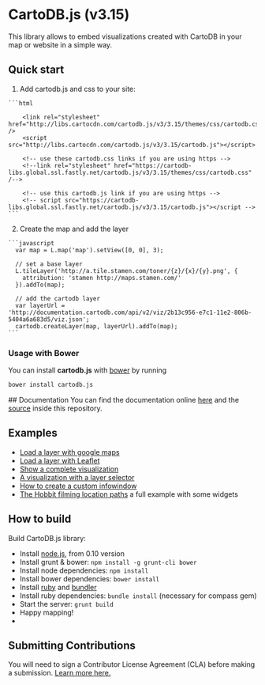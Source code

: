 CartoDB.js (v3.15)
===========

This library allows to embed visualizations created with CartoDB in your map or website in a simple way.


## Quick start

  1. Add cartodb.js and css to your site:

    ```html

        <link rel="stylesheet" href="http://libs.cartocdn.com/cartodb.js/v3/3.15/themes/css/cartodb.css" />
        <script src="http://libs.cartocdn.com/cartodb.js/v3/3.15/cartodb.js"></script>

        <!-- use these cartodb.css links if you are using https -->
        <!--link rel="stylesheet" href="https://cartodb-libs.global.ssl.fastly.net/cartodb.js/v3/3.15/themes/css/cartodb.css" /-->

        <!-- use this cartodb.js link if you are using https -->
        <!-- script src="https://cartodb-libs.global.ssl.fastly.net/cartodb.js/v3/3.15/cartodb.js"></script -->
    ```


  2. Create the map and add the layer

    ```javascript
      var map = L.map('map').setView([0, 0], 3);

      // set a base layer
      L.tileLayer('http://a.tile.stamen.com/toner/{z}/{x}/{y}.png', {
        attribution: 'stamen http://maps.stamen.com/'
      }).addTo(map);

      // add the cartodb layer
      var layerUrl = 'http://documentation.cartodb.com/api/v2/viz/2b13c956-e7c1-11e2-806b-5404a6a683d5/viz.json';
      cartodb.createLayer(map, layerUrl).addTo(map);
    ```

### Usage with Bower

You can install **cartodb.js** with [bower](http://bower.io/) by running

```sh
bower install cartodb.js
```


## Documentation
You can find the documentation online [here](http://docs.cartodb.com/cartodb-platform/cartodb-js.html) and the [source](https://github.com/CartoDB/cartodb.js/blob/develop/doc/API.md) inside this repository.

## Examples

 - [Load a layer with google maps](http://arkegeomatica.github.com/cartodb.js/examples/gmaps_force_basemap.html)
 - [Load a layer with Leaflet](http://arkegeomatica.github.com/cartodb.js/examples/leaflet.html)
 - [Show a complete visualization](http://arkegeomatica.github.com/cartodb.js/examples/easy.html)
 - [A visualization with a layer selector](http://arkegeomatica.github.com/cartodb.js/examples/layer_selector.html)
 - [How to create a custom infowindow](http://arkegeomatica.github.com/cartodb.js/examples/custom_infowindow.html)
 - [The Hobbit filming location paths](http://arkegeomatica.github.com/cartodb.js/examples/TheHobbitLocations/) a full example with some widgets


## How to build
Build CartoDB.js library:

  - Install [node.js](http://nodejs.org/download/), from 0.10 version
  - Install grunt & bower: `npm install -g grunt-cli bower`
  - Install node dependencies: `npm install`
  - Install bower dependencies: `bower install`
  - Install [ruby](https://www.ruby-lang.org/en/installation/) and [bundler](https://github.com/bundler/bundler)
  - Install ruby dependencies: `bundle install` (necessary for compass gem)
  - Start the server: `grunt build`
  - Happy mapping!
  - 
  
## Submitting Contributions

You will need to sign a Contributor License Agreement (CLA) before making a submission. [Learn more here.](https://cartodb.com/contributing)

